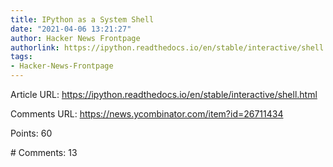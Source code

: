 ```yaml
---
title: IPython as a System Shell
date: "2021-04-06 13:21:27"
author: Hacker News Frontpage
authorlink: https://ipython.readthedocs.io/en/stable/interactive/shell.html
tags:
- Hacker-News-Frontpage
---
```


<p>Article URL: <a href="https://ipython.readthedocs.io/en/stable/interactive/shell.html">https://ipython.readthedocs.io/en/stable/interactive/shell.html</a></p>
<p>Comments URL: <a href="https://news.ycombinator.com/item?id=26711434">https://news.ycombinator.com/item?id=26711434</a></p>
<p>Points: 60</p>
<p># Comments: 13</p>
